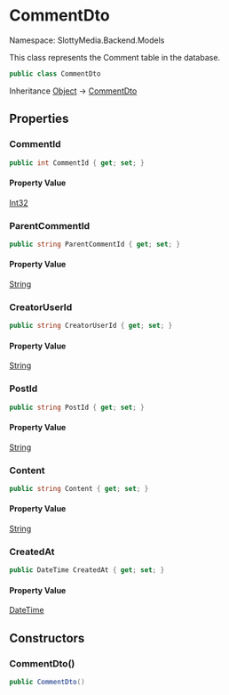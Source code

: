 # CommentDto

Namespace: SlottyMedia.Backend.Models

This class represents the Comment table in the database.

```csharp
public class CommentDto
```

Inheritance [Object](https://docs.microsoft.com/en-us/dotnet/api/system.object) → [CommentDto](./slottymedia.backend.models.commentdto.md)

## Properties

### **CommentId**

```csharp
public int CommentId { get; set; }
```

#### Property Value

[Int32](https://docs.microsoft.com/en-us/dotnet/api/system.int32)<br>

### **ParentCommentId**

```csharp
public string ParentCommentId { get; set; }
```

#### Property Value

[String](https://docs.microsoft.com/en-us/dotnet/api/system.string)<br>

### **CreatorUserId**

```csharp
public string CreatorUserId { get; set; }
```

#### Property Value

[String](https://docs.microsoft.com/en-us/dotnet/api/system.string)<br>

### **PostId**

```csharp
public string PostId { get; set; }
```

#### Property Value

[String](https://docs.microsoft.com/en-us/dotnet/api/system.string)<br>

### **Content**

```csharp
public string Content { get; set; }
```

#### Property Value

[String](https://docs.microsoft.com/en-us/dotnet/api/system.string)<br>

### **CreatedAt**

```csharp
public DateTime CreatedAt { get; set; }
```

#### Property Value

[DateTime](https://docs.microsoft.com/en-us/dotnet/api/system.datetime)<br>

## Constructors

### **CommentDto()**

```csharp
public CommentDto()
```
